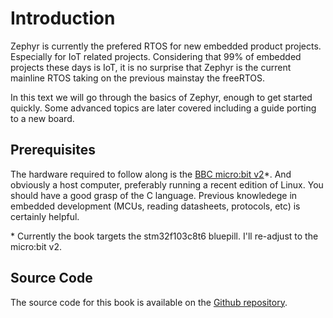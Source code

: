 
# Introduction

Zephyr is currently the prefered RTOS for new embedded product projects. Especially for IoT related projects. Considering that 99% of embedded projects these days is IoT, it is no surprise that Zephyr is the current mainline RTOS taking on the previous mainstay the freeRTOS.

In this text we will go through the basics of Zephyr, enough to get started quickly. Some advanced topics are later covered including a guide porting to a new board.

## Prerequisites

The hardware required to follow along is the [BBC micro:bit v2](https://docs.zephyrproject.org/2.6.0/boards/arm/bbc_microbit_v2/doc/index.html)\*. And obviously a host computer, preferably running a recent edition of Linux. You should have a good grasp of the C language. Previous knowledege in embedded development (MCUs, reading datasheets, protocols, etc) is certainly helpful.

\* Currently the book targets the stm32f103c8t6 bluepill. I'll re-adjust to the micro:bit v2.

## Source Code
The source code for this book is available on the [Github repository](https://github.com/ntn888/zephyr-guide).

